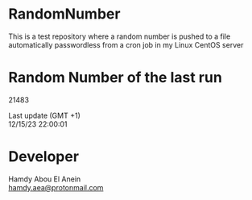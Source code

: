 # RandomNumber    
This is a test repository where a random number is pushed to a file automatically passwordless from a cron job in my Linux CentOS server    
# Random Number of the last run   
21483
      
Last update (GMT +1)    
12/15/23 22:00:01
# Developer    
Hamdy Abou El Anein   
hamdy.aea@protonmail.com
